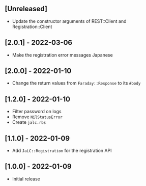 ## [Unreleased]

- Update the constructor arguments of REST::Client and Registration::Client

## [2.0.1] - 2022-03-06

- Make the registration error messages Japanese

## [2.0.0] - 2022-01-10

- Change the return values from `Faraday::Response` to its `#body`

## [1.2.0] - 2022-01-10

- Filter password on logs
- Remove `NilStatusError`
- Create `jalc.rbs`

## [1.1.0] - 2022-01-09

- Add `JaLC::Registration` for the registration API

## [1.0.0] - 2022-01-09

- Initial release
